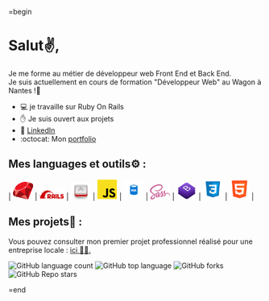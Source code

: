 =begin
# Salut✌️,
Je me forme au métier de développeur web Front End et Back End.<br>
Je suis actuellement en cours de formation "Développeur Web" au Wagon à Nantes !🚋

- 💻 je travaille sur Ruby On Rails
- ✋ Je suis ouvert aux projets
- 👤 [LinkedIn](https://www.linkedin.com/in/lucas-vittaz/)
- :octocat: Mon [portfolio](WIP)  

## Mes languages et outils⚙️ :
| <img src="https://github.com/Lucas-vittaz/Lucas-Vittaz/blob/main/img/ruby.png" alt="ruby" width="40"/> | <img src="https://github.com/Lucas-vittaz/Lucas-Vittaz/blob/main/img/rails.png" alt="ROR" width="50"/> | <img src="https://github.com/Lucas-vittaz/Lucas-Vittaz/blob/main/img/motion.png" alt="Ruby-Motion " width="40"/> | <img src="https://github.com/Lucas-vittaz/Lucas-Vittaz/blob/main/img/js-icon.png" alt="Javascript" width="40"/> | <img src="https://github.com/Lucas-vittaz/Lucas-Vittaz/blob/main/img/sql.png" alt="SQL" width="40"/> | <img src="https://github.com/Lucas-vittaz/Lucas-Vittaz/blob/main/img/sass.png" alt="SCSS" width="40"/> | <img src="https://github.com/Lucas-vittaz/Lucas-Vittaz/blob/main/img/bootstrap.png" alt="Bootstrap" width="40"/> | <img src="https://github.com/Lucas-vittaz/Lucas-Vittaz/blob/main/img/css.png" alt="CSS" width="40"/> | <img src="https://github.com/Lucas-vittaz/Lucas-Vittaz/blob/main/img/html.png" alt="HTML" width="40"/> |
## Mes projets📌 :
Vous pouvez consulter mon premier projet professionnel réalisé pour une entreprise locale : <a href="https://www.jardica.net/">ici 👨‍💻.</a><br>

![GitHub language count](https://img.shields.io/github/languages/count/Lucas-vittaz/jardi)
![GitHub top language](https://img.shields.io/github/languages/top/Lucas-vittaz/jardi?color=yellow)
![GitHub forks](https://img.shields.io/github/forks/Lucas-vittaz/jardi?style=social)
![GitHub Repo stars](https://img.shields.io/github/stars/Lucas-vittaz/jardi?style=social)

=end

